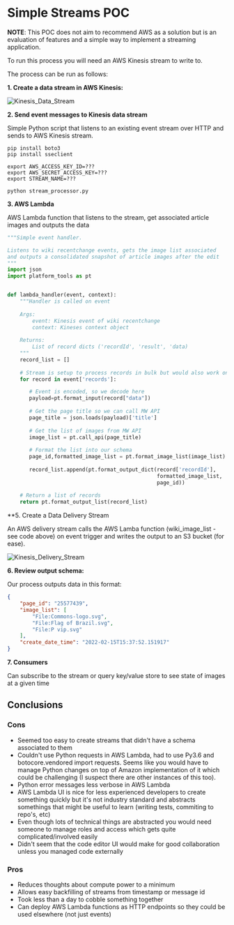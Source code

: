 # Simple Streams POC

**NOTE**: This POC does not aim to recommend AWS as a solution but is an evaluation of features and a simple way to implement a streaming application.

To run this process you will need an AWS Kinesis stream to write to.

The process can be run as follows:

**1. Create a data stream in AWS Kinesis:**

![Kinesis_Data_Stream](https://user-images.githubusercontent.com/93719848/154076403-effbaac4-95a9-47e9-b71d-bedf68e605e1.png)

**2. Send event messages to Kinesis data stream**

Simple Python script that listens to an existing event stream over HTTP and sends to AWS Kinesis stream.

```
pip install boto3
pip install sseclient

export AWS_ACCESS_KEY_ID=???
export AWS_SECRET_ACCESS_KEY=???
export STREAM_NAME=???

python stream_processor.py
```

**3. AWS Lambda**

AWS Lambda function that listens to the stream, get associated article images and outputs the data

```python
"""Simple event handler.

Listens to wiki recentchange events, gets the image list associated
and outputs a consolidated snapshot of article images after the edit
"""
import json
import platform_tools as pt


def lambda_handler(event, context):
    """Handler is called on event
    
    Args:
        event: Kinesis event of wiki recentchange
        context: Kineses context object
        
    Returns:
        List of record dicts ('recordId', 'result', 'data)
    """
    record_list = []
    
    # Stream is setup to process records in bulk but would also work on single events
    for record in event['records']:

       # Event is encoded, so we decode here
       payload=pt.format_input(record["data"])
 
       # Get the page title so we can call MW API
       page_title = json.loads(payload)['title']
       
       # Get the list of images from MW API
       image_list = pt.call_api(page_title)
       
       # Format the list into our schema
       page_id,formatted_image_list = pt.format_image_list(image_list)
       
       record_list.append(pt.format_output_dict(record['recordId'],
                                                formatted_image_list,
                                                page_id))
    
    # Return a list of records
    return pt.format_output_list(record_list)
```

**5. Create a Data Delivery Stream

An AWS delivery stream calls the AWS Lamba function (wiki_image_list - see code above) on event trigger and writes the output to an S3 bucket (for ease).

![ Kinesis_Delivery_Stream](https://user-images.githubusercontent.com/93719848/154101477-98de0110-bd5f-411f-9fcb-fc8a526bb6c1.png)

**6. Review output schema:**

Our process outputs data in this format:

```json
{
	"page_id": "25577439",
	"image_list": [
		"File:Commons-logo.svg",
		"File:Flag of Brazil.svg",
		"File:P vip.svg"
	],
	"create_date_time": "2022-02-15T15:37:52.151917"
}
```

**7. Consumers**

Can subscribe to the stream or query key/value store to see state of images at a given time


## Conclusions

### Cons

- Seemed too easy to create streams that didn't have a schema associated to them
- Couldn't use Python requests in AWS Lambda, had to use Py3.6 and botocore.vendored import requests. Seems like you would have to manage Python changes on top of Amazon implementation of it which could be challenging (I suspect there are other instances of this too).
- Python error messages less verbose in AWS Lambda
- AWS Lambda UI is nice for less experienced developers to create something quickly but it's not industry standard and abstracts somethings that might be useful to learn (writing tests, commiting to repo's, etc)
- Even though lots of technical things are abstracted you would need someone to manage roles and access which gets quite complicated/involved easily
- Didn't seem that the code editor UI would make for good collaboration unless you managed code externally

### Pros

- Reduces thoughts about compute power to a minimum
- Allows easy backfilling of streams from timestamp or message id
- Took less than a day to cobble something together
- Can deploy AWS Lambda functions as HTTP endpoints so they could be used elsewhere (not just events)
